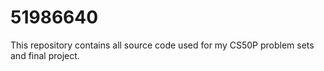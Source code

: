 # 51986640
This repository contains all source code used for my CS50P problem sets and final project.
